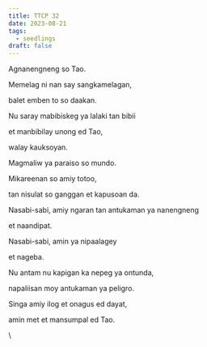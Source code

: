 ```yaml
---
title: TTCP 32
date: 2023-08-21
tags:
  - seedlings
draft: false
---
```

Agnanengneng so Tao.

Memelag ni nan say sangkamelagan,

balet emben to so daakan.

Nu saray mabibiskeg ya lalaki tan bibii

et manbibilay unong ed Tao,

walay kauksoyan.

Magmaliw ya paraiso so mundo.

Mikareenan so amiy totoo,

tan nisulat so ganggan et kapusoan da.

Nasabi-sabi, amiy ngaran tan antukaman ya nanengneng

et naandipat.

Nasabi-sabi, amin ya nipaalagey

et nageba.

Nu antam nu kapigan ka nepeg ya ontunda,

napaliisan moy antukaman ya peligro.

Singa amiy ilog et onagus ed dayat,

amin met et mansumpal ed Tao.

\

